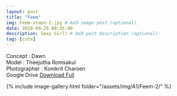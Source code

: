 ```yaml
---
layout: post
title: "Feem"
img: Feem-xtapo-2.jpg # Add image post (optional)
date: 2018-09-26 08:35:00
description: Sexy Girl! # Add post description (optional)
tag: [cute]
---
```

Concept : Dawn  
Model : Theejutha Romsakul  
Photographer : Komkrit Charoen      
Google Drive [Download Full](http://gestyy.com/e0GrIb)  


{% include image-gallery.html folder="/assets/img/A1/Feem-2/" %}
